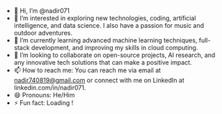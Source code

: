 - 👋 Hi, I’m @nadir071
- 👀 I’m interested in exploring new technologies, coding, artificial intelligence, and data science. I also have a passion for music and outdoor adventures.
- 🌱 I’m currently learning advanced machine learning techniques, full-stack development, and improving my skills in cloud computing.
- 💞️ I’m looking to collaborate on open-source projects, AI research, and any innovative tech solutions that can make a positive impact.
- 📫 How to reach me: You can reach me via email at nadir740819@gmail.com or connect with me on LinkedIn at linkedin.com/in/nadir071.
- 😄 Pronouns: He/Him
- ⚡ Fun fact: Loading !

<!---
nadir071/nadir071 is a ✨ special ✨ repository because its `README.md` (this file) appears on your GitHub profile.
You can click the Preview link to take a look at your changes.
--->
